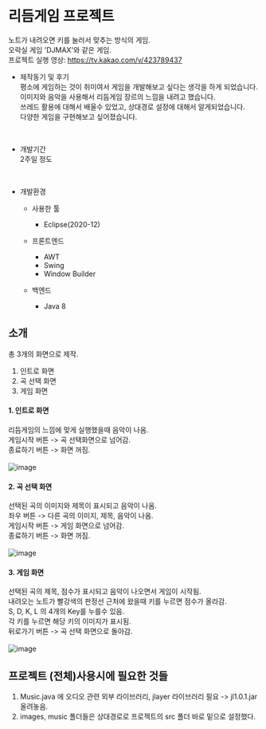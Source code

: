 # 리듬게임 프로젝트 
노트가 내려오면 키를 눌러서 맞추는 방식의 게임.  
오락실 게임 'DJMAX'와 같은 게임.  
프로젝트 실행 영상: https://tv.kakao.com/v/423789437
<br>

* 제작동기 및 후기  
평소에 게임하는 것이 취미여서 게임을 개발해보고 싶다는 생각을 하게 되었습니다.  
이미지와 음악을 사용해서 리듬게임 장르의 느낌을 내려고 했습니다.  
쓰레드 활용에 대해서 배울수 있었고, 상대경로 설정에 대해서 알게되었습니다.  
다양한 게임을 구현해보고 싶어졌습니다.  
<br>

* 개발기간  
2주일 정도  
<br>

* 개발환경  
  * 사용한 툴
    + Eclipse(2020-12)
    
  * 프론트엔드  
    + AWT
    + Swing 
    + Window Builder
    
  * 백엔드  
    + Java 8
## 소개  
총 3개의 화면으로 제작.  
1. 인트로 화면   
2. 곡 선택 화면 
3. 게임 화면  

#### 1. 인트로 화면
리듬게임의 느낌에 맞게 실행했을때 음악이 나옴.  
게임시작 버튼 -> 곡 선택화면으로 넘어감.  
종료하기 버튼 -> 화면 꺼짐.  
<br>
![image](https://user-images.githubusercontent.com/48247286/145262901-3d4111f9-90c2-4e11-8877-fd1007841db2.png)

#### 2. 곡 선택 화면
선택된 곡의 이미지와 제목이 표시되고 음악이 나옴.  
좌우 버튼 -> 다른 곡의 이미지, 제목, 음악이 나옴.  
게임시작 버튼 -> 게임 화면으로 넘어감.  
종료하기 버튼 -> 화면 꺼짐.  
<br>
![image](https://user-images.githubusercontent.com/48247286/145263185-dfc90305-ffab-4d23-b0aa-7735dccf39ad.png)

#### 3. 게임 화면
선택된 곡의 제목, 점수가 표시되고 음악이 나오면서 게임이 시작됨.  
내려오는 노트가 빨강색의 판정선 근처에 왔을때 키를 누르면 점수가 올라감.  
S, D, K, L 의 4개의 Key를 누를수 있음.  
각 키를 누르면 해당 키의 이미지가 표시됨.  
뒤로가기 버튼 -> 곡 선택 화면으로 돌아감.  
<br>
![image](https://user-images.githubusercontent.com/48247286/145263447-70603e82-4852-4df7-983d-4265769bfa2c.png)


## 프로젝트 (전체)사용시에 필요한 것들  
1. Music.java 에 오디오 관련 외부 라이브러리, jlayer 라이브러리 필요 -> jl1.0.1.jar 올려놓음.
2. images, music 폴더들은 상대경로로 프로젝트의 src 폴더 바로 밑으로 설정했다.


